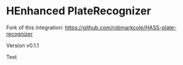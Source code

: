 # HEnhanced PlateRecognizer

Fork of this integration: https://github.com/robmarkcole/HASS-plate-recognizer

Version v0.1.1

Test